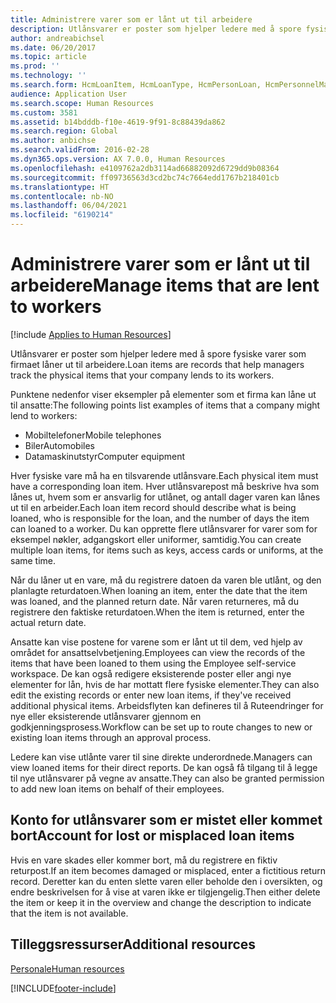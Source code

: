 ```yaml
---
title: Administrere varer som er lånt ut til arbeidere
description: Utlånsvarer er poster som hjelper ledere med å spore fysiske varer som firmaet låner ut til arbeidere.
author: andreabichsel
ms.date: 06/20/2017
ms.topic: article
ms.prod: ''
ms.technology: ''
ms.search.form: HcmLoanItem, HcmLoanType, HcmPersonLoan, HcmPersonnelManagementWorkspace
audience: Application User
ms.search.scope: Human Resources
ms.custom: 3581
ms.assetid: b14bdddb-f10e-4619-9f91-8c88439da862
ms.search.region: Global
ms.author: anbichse
ms.search.validFrom: 2016-02-28
ms.dyn365.ops.version: AX 7.0.0, Human Resources
ms.openlocfilehash: e4109762a2db3114ad66882092d6729dd9b08364
ms.sourcegitcommit: ff09736563d3cd2bc74c7664edd1767b218401cb
ms.translationtype: HT
ms.contentlocale: nb-NO
ms.lasthandoff: 06/04/2021
ms.locfileid: "6190214"
---
```

# <a name="manage-items-that-are-lent-to-workers"></a><span data-ttu-id="bf97c-103">Administrere varer som er lånt ut til arbeidere</span><span class="sxs-lookup"><span data-stu-id="bf97c-103">Manage items that are lent to workers</span></span>

[!include [Applies to Human Resources](../includes/applies-to-hr.md)]

<span data-ttu-id="bf97c-104">Utlånsvarer er poster som hjelper ledere med å spore fysiske varer som firmaet låner ut til arbeidere.</span><span class="sxs-lookup"><span data-stu-id="bf97c-104">Loan items are records that help managers track the physical items that your company lends to its workers.</span></span> 

<span data-ttu-id="bf97c-105">Punktene nedenfor viser eksempler på elementer som et firma kan låne ut til ansatte:</span><span class="sxs-lookup"><span data-stu-id="bf97c-105">The following points list examples of items that a company might lend to workers:</span></span>
-   <span data-ttu-id="bf97c-106">Mobiltelefoner</span><span class="sxs-lookup"><span data-stu-id="bf97c-106">Mobile telephones</span></span>
-   <span data-ttu-id="bf97c-107">Biler</span><span class="sxs-lookup"><span data-stu-id="bf97c-107">Automobiles</span></span>
-   <span data-ttu-id="bf97c-108">Datamaskinutstyr</span><span class="sxs-lookup"><span data-stu-id="bf97c-108">Computer equipment</span></span>

<span data-ttu-id="bf97c-109">Hver fysiske vare må ha en tilsvarende utlånsvare.</span><span class="sxs-lookup"><span data-stu-id="bf97c-109">Each physical item must have a corresponding loan item.</span></span> <span data-ttu-id="bf97c-110">Hver utlånsvarepost må beskrive hva som lånes ut, hvem som er ansvarlig for utlånet, og antall dager varen kan lånes ut til en arbeider.</span><span class="sxs-lookup"><span data-stu-id="bf97c-110">Each loan item record should describe what is being loaned, who is responsible for the loan, and the number of days the item can loaned to a worker.</span></span> <span data-ttu-id="bf97c-111">Du kan opprette flere utlånsvarer for varer som for eksempel nøkler, adgangskort eller uniformer, samtidig.</span><span class="sxs-lookup"><span data-stu-id="bf97c-111">You can create multiple loan items, for items such as keys, access cards or uniforms, at the same time.</span></span> 

<span data-ttu-id="bf97c-112">Når du låner ut en vare, må du registrere datoen da varen ble utlånt, og den planlagte returdatoen.</span><span class="sxs-lookup"><span data-stu-id="bf97c-112">When loaning an item, enter the date that the item was loaned, and the planned return date.</span></span> <span data-ttu-id="bf97c-113">Når varen returneres, må du registrere den faktiske returdatoen.</span><span class="sxs-lookup"><span data-stu-id="bf97c-113">When the item is returned, enter the actual return date.</span></span>

<span data-ttu-id="bf97c-114">Ansatte kan vise postene for varene som er lånt ut til dem, ved hjelp av området for ansattselvbetjening.</span><span class="sxs-lookup"><span data-stu-id="bf97c-114">Employees can view the records of the items that have been loaned to them using the Employee self-service workspace.</span></span> <span data-ttu-id="bf97c-115">De kan også redigere eksisterende poster eller angi nye elementer for lån, hvis de har mottatt flere fysiske elementer.</span><span class="sxs-lookup"><span data-stu-id="bf97c-115">They can also edit the existing records or enter new loan items, if they've received additional physical items.</span></span>  <span data-ttu-id="bf97c-116">Arbeidsflyten kan defineres til å Ruteendringer for nye eller eksisterende utlånsvarer gjennom en godkjenningsprosess.</span><span class="sxs-lookup"><span data-stu-id="bf97c-116">Workflow can be set up to route changes to new or existing loan items through an approval process.</span></span> 

<span data-ttu-id="bf97c-117">Ledere kan vise utlånte varer til sine direkte underordnede.</span><span class="sxs-lookup"><span data-stu-id="bf97c-117">Managers can view loaned items for their direct reports.</span></span> <span data-ttu-id="bf97c-118">De kan også få tilgang til å legge til nye utlånsvarer på vegne av ansatte.</span><span class="sxs-lookup"><span data-stu-id="bf97c-118">They can also be granted permission to add new loan items on behalf of their employees.</span></span>

##  <a name="account-for-lost-or-misplaced-loan-items"></a><span data-ttu-id="bf97c-119"> Konto for utlånsvarer som er mistet eller kommet bort</span><span class="sxs-lookup"><span data-stu-id="bf97c-119">Account for lost or misplaced loan items</span></span>

<span data-ttu-id="bf97c-120">Hvis en vare skades eller kommer bort, må du registrere en fiktiv returpost.</span><span class="sxs-lookup"><span data-stu-id="bf97c-120">If an item becomes damaged or misplaced, enter a fictitious return record.</span></span> <span data-ttu-id="bf97c-121">Deretter kan du enten slette varen eller beholde den i oversikten, og endre beskrivelsen for å vise at varen ikke er tilgjengelig.</span><span class="sxs-lookup"><span data-stu-id="bf97c-121">Then either delete the item or keep it in the overview and change the description to indicate that the item is not available.</span></span>


## <a name="additional-resources"></a><span data-ttu-id="bf97c-122">Tilleggsressurser</span><span class="sxs-lookup"><span data-stu-id="bf97c-122">Additional resources</span></span>

[<span data-ttu-id="bf97c-123">Personale</span><span class="sxs-lookup"><span data-stu-id="bf97c-123">Human resources</span></span>](index.md)





[!INCLUDE[footer-include](../includes/footer-banner.md)]
